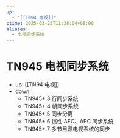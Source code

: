 ```yaml
---
up:
  - "[[TN94 电视]]"
ctime: 2025-03-25T11:38:04+08:00
aliases:
  - 电视同步系统
---
```


# TN945 电视同步系统

- up: [[TN94 电视]]
- down:	
	- TN945+.3 行同步系统
	- TN945+.4 帧同步系统
	- TN945+.5 同步分离
	- TN945+.6 惯性 AFC、APC 同步系统
	- TN945+.7 多节目源电视系统的同步
	
